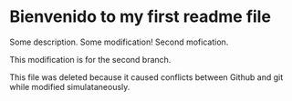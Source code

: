 # Bienvenido to my first readme file

Some description.
Some modification!
Second mofication.

This modification is for the second branch.

This file was deleted because it caused conflicts between Github and git while modified simulataneously.